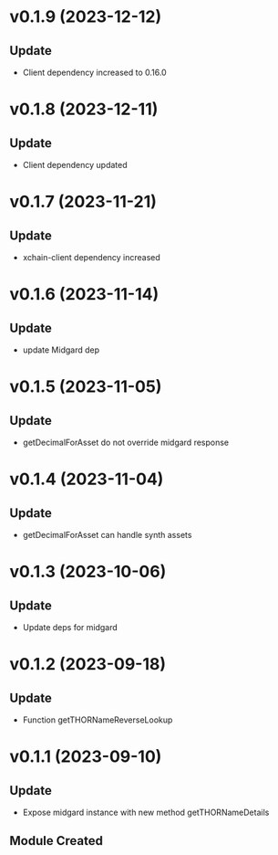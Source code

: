# v0.1.9 (2023-12-12)

## Update

- Client dependency increased to 0.16.0

# v0.1.8 (2023-12-11)

## Update

- Client dependency updated

# v0.1.7 (2023-11-21)

## Update

- xchain-client dependency increased

# v0.1.6 (2023-11-14)

## Update

- update Midgard dep

# v0.1.5 (2023-11-05)

## Update

- getDecimalForAsset do not override midgard response

# v0.1.4 (2023-11-04)

## Update

- getDecimalForAsset can handle synth assets

# v0.1.3 (2023-10-06)

## Update

- Update deps for midgard

# v0.1.2 (2023-09-18)

## Update

- Function getTHORNameReverseLookup

# v0.1.1 (2023-09-10)

## Update

- Expose midgard instance with new method getTHORNameDetails

## Module Created
